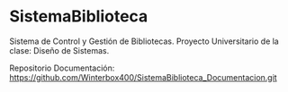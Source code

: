 # SistemaBiblioteca
Sistema de Control y Gestión de Bibliotecas. Proyecto Universitario de la clase: Diseño de Sistemas.

Repositorio Documentación: https://github.com/Winterbox400/SistemaBiblioteca_Documentacion.git
